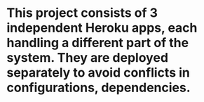 # This project consists of 3 independent Heroku apps, each handling a different part of the system. They are deployed separately to avoid conflicts in configurations, dependencies.